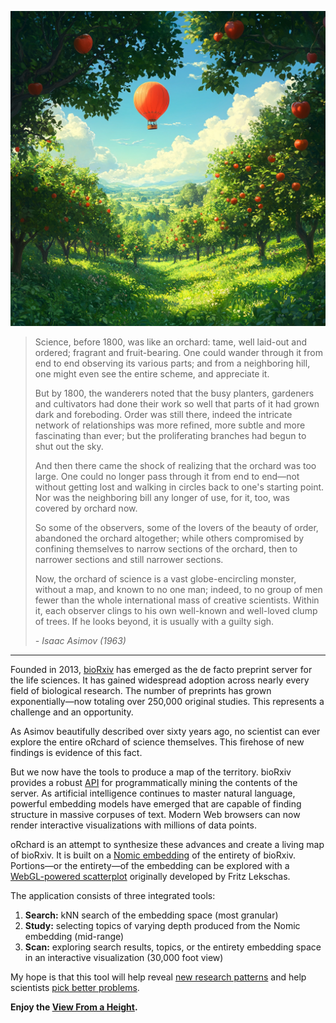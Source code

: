 ![Orchard Logo](public/orchard-image.png)

> Science, before 1800, was like an orchard: tame, well laid-out and ordered; fragrant and fruit-bearing. One could wander through it from end to end observing its various parts; and from a neighboring hill, one might even see the entire scheme, and appreciate it.
>
> But by 1800, the wanderers noted that the busy planters, gardeners and cultivators had done their work so well that parts of it had grown dark and foreboding. Order was still there, indeed the intricate network of relationships was more refined, more subtle and more fascinating than ever; but the proliferating branches had begun to shut out the sky.
>
> And then there came the shock of realizing that the orchard was too large. One could no longer pass through it from end to end—not without getting lost and walking in circles back to one's starting point. Nor was the neighboring bill any longer of use, for it, too, was covered by orchard now.
>
> So some of the observers, some of the lovers of the beauty of order, abandoned the orchard altogether; while others compromised by confining themselves to narrow sections of the orchard, then to narrower sections and still narrower sections.
>
> Now, the orchard of science is a vast globe-encircling monster, without a map, and known to no one man; indeed, to no group of men fewer than the whole international mass of creative scientists. Within it, each observer clings to his own well-known and well-loved clump of trees. If he looks beyond, it is usually with a guilty sigh.
>
> _- Isaac Asimov (1963)_

---

Founded in 2013, [bioRxiv](https://www.biorxiv.org) has emerged as the de facto preprint server for the life sciences. It has gained widespread adoption across nearly every field of biological research. The number of preprints has grown exponentially—now totaling over 250,000 original studies. This represents a challenge and an opportunity.

As Asimov beautifully described over sixty years ago, no scientist can ever explore the entire oRchard of science themselves. This firehose of new findings is evidence of this fact.

But we now have the tools to produce a map of the territory. bioRxiv provides a robust [API](https://api.biorxiv.org/) for programmatically mining the contents of the server. As artificial intelligence continues to master natural language, powerful embedding models have emerged that are capable of finding structure in massive corpuses of text. Modern Web browsers can now render interactive visualizations with millions of data points.

oRchard is an attempt to synthesize these advances and create a living map of bioRxiv. It is built on a [Nomic embedding](https://arxiv.org/abs/2402.01613) of the entirety of bioRxiv. Portions—or the entirety—of the embedding can be explored with a [WebGL-powered scatterplot](https://github.com/flekschas/regl-scatterplot) originally developed by Fritz Lekschas.

The application consists of three integrated tools:

1. **Search:** kNN search of the embedding space (most granular)
2. **Study:** selecting topics of varying depth produced from the Nomic embedding (mid-range)
3. **Scan:** exploring search results, topics, or the entirety embedding space in an interactive visualization (30,000 foot view)

My hope is that this tool will help reveal [new research patterns](https://doi.org/10.1016/j.patter.2024.100968) and help scientists [pick better problems](https://doi.org/10.1016/j.cell.2024.03.012).

**Enjoy the [View From a Height](https://en.wikipedia.org/wiki/View_from_a_Height).**
